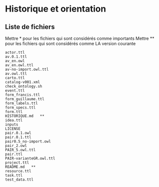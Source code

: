 # Historique et orientation

## Liste de fichiers
Mettre * pour les fichiers qui sont considérés comme importants
Mettre ** pour les fichiers qui sont considérés comme LA version courante

```
actor.ttl
av.0.1.ttl
av_en.owl
av_en.owl.ttl
av-no-import.owl.ttl
av.owl.ttl
carto.ttl
catalog-v001.xml
check_ontology.sh
event.ttl
form_francis.ttl
form_guillaume.ttl
form_labels.ttl
form_specs.ttl
form.ttl
HISTORIQUE.md	**
idea.ttl
inputs
LICENSE
pair.0.1.owl
pair.0.1.ttl
pair0.5_no-import.owl
pair_2.owl
PAIR_5.owl.ttl
pair.ttl
PAIR-varianteGR.owl.ttl
project.ttl
README.md	**
resource.ttl
task.ttl
test_data.ttl
```

